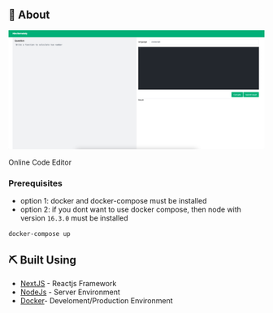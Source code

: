 ## 🧐 About <a name = "about"></a>

![Getting Started](./screen-shot.png)

Online Code Editor
### Prerequisites

- option 1: docker and docker-compose must be installed
- option 2: if you dont want to use docker compose, then node with version `16.3.0` must be installed

```
docker-compose up
```
## ⛏️ Built Using <a name = "built_using"></a>

- [NextJS](https://nextjs.org/) - Reactjs Framework
- [NodeJs](https://nodejs.org/en/) - Server Environment
- [Docker](https://docker.com)- Develoment/Production Environment
